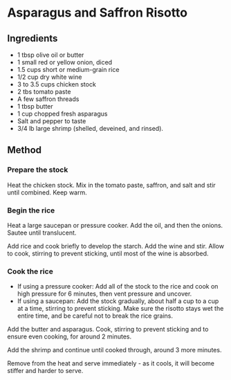 # Asparagus and Saffron Risotto

## Ingredients

* 1 tbsp olive oil or butter
* 1 small red or yellow onion, diced
* 1.5 cups short or medium-grain rice
* 1/2 cup dry white wine
* 3 to 3.5 cups chicken stock
* 2 tbs tomato paste
* A few saffron threads
* 1 tbsp butter
* 1 cup chopped fresh asparagus
* Salt and pepper to taste
* 3/4 lb large shrimp (shelled, deveined, and rinsed).

## Method

### Prepare the stock

Heat the chicken stock.  Mix in the tomato paste, saffron, and salt and stir until combined.  Keep warm.

### Begin the rice

Heat a large saucepan or pressure cooker.  Add the oil, and then the onions.  Sautee until translucent.

Add rice and cook briefly to develop the starch.  Add the wine and stir.  Allow to cook, stirring to prevent sticking, until most of the wine is absorbed.

### Cook the rice

* If using a pressure cooker: Add all of the stock to the rice and cook on high pressure for 6 minutes, then vent pressure and uncover.
* If using a saucepan: Add the stock gradually, about half a cup to a cup at a time, stirring to prevent sticking.  Make sure the risotto stays wet the entire time, and be careful not to break the rice grains.

Add the butter and asparagus.  Cook, stirring to prevent sticking and to ensure even cooking, for around 2 minutes.

Add the shrimp and continue until cooked through, around 3 more minutes.

Remove from the heat and serve immediately - as it cools, it will become stiffer and harder to serve.
